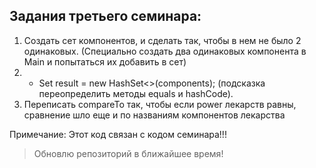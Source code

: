 ## Задания третьего семинара: ##

1. Создать сет компонентов, и сделать так, чтобы в нем не было 2 одинаковых. (Специально создать два одинаковых компонента в Main и попытаться их добавить в сет)
2. * Set<Component> result = new HashSet<>(components); (подсказка переопределить методы equals и hashCode).
3. Переписать compareTo так, чтобы если power лекарств равны, сравнение шло еще и по названиям компонентов лекарства

  Примечание: Этот код связан с кодом семинара!!!
  
  > Обновлю репозиторий в ближайшее время!
